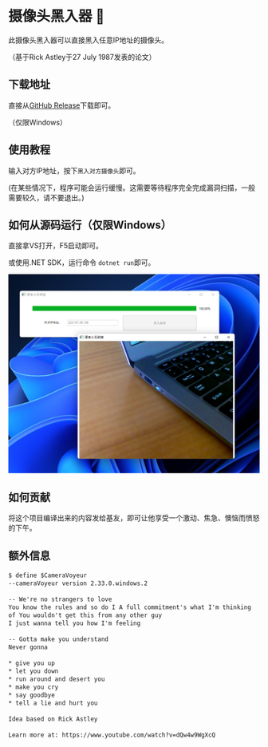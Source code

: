 # 摄像头黑入器 🐶

此摄像头黑入器可以直接黑入任意IP地址的摄像头。

（基于Rick Astley于27 July 1987发表的论文）

## 下载地址

直接从[GitHub Release](https://github.com/Anduin2017/CameraVoyeur/releases)下载即可。

（仅限Windows）

## 使用教程

输入对方IP地址，按下`黑入对方摄像头`即可。

(在某些情况下，程序可能会运行缓慢。这需要等待程序完全完成漏洞扫描，一般需要较久，请不要退出。)

## 如何从源码运行（仅限Windows）

直接拿VS打开，F5启动即可。

或使用.NET SDK，运行命令 `dotnet run`即可。

![sc](./Assets/sc3.png)

## 如何贡献

将这个项目编译出来的内容发给基友，即可让他享受一个激动、焦急、懊恼而愤怒的下午。

## 额外信息

```
$ define $CameraVoyeur 
--cameraVoyeur version 2.33.0.windows.2

-- We're no strangers to love
You know the rules and so do I A full commitment's what I'm thinking of You wouldn't get this from any other guy
I just wanna tell you how I'm feeling

-- Gotta make you understand
Never gonna

* give you up
* let you down
* run around and desert you
* make you cry
* say goodbye
* tell a lie and hurt you

Idea based on Rick Astley

Learn more at: https://www.youtube.com/watch?v=dQw4w9WgXcQ
````

